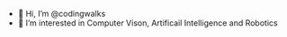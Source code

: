 - 👋 Hi, I’m @codingwalks
- 👀 I’m interested in Computer Vison, Artificail Intelligence and Robotics

<!---
codingwalks/codingwalks is a ✨ special ✨ repository because its `README.md` (this file) appears on your GitHub profile.
You can click the Preview link to take a look at your changes.
--->
